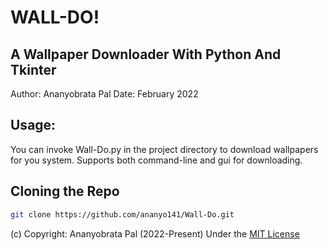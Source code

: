 # WALL-DO!
## A Wallpaper Downloader With Python And Tkinter

Author: Ananyobrata Pal
Date:   February 2022

## Usage:
You can invoke Wall-Do.py in the project directory to download wallpapers for you system.
Supports both command-line and gui for downloading.

## Cloning the Repo
```bash
git clone https://github.com/ananyo141/Wall-Do.git
```

(c) Copyright: Ananyobrata Pal (2022-Present) Under the [MIT License](LICENSE)
